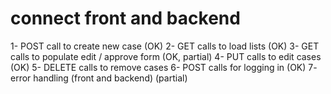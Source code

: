 # connect front and backend

1- POST call to create new case (OK)
2- GET calls to load lists (OK)
3- GET calls to populate edit / approve form (OK, partial)
4- PUT calls to edit cases (OK)
5- DELETE calls to remove cases
6- POST calls for logging in (OK)
7- error handling (front and backend) (partial)
